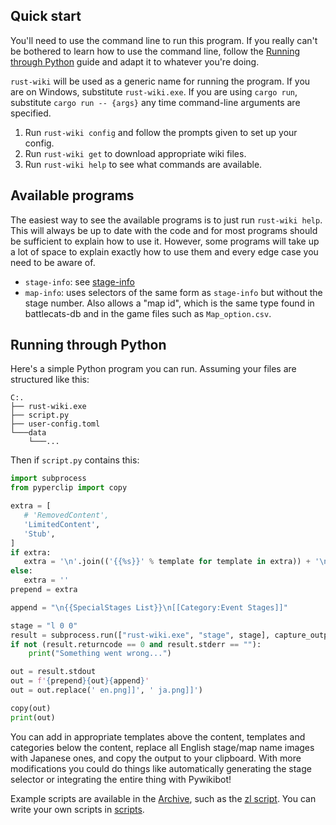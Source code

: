 ## Quick start
You'll need to use the command line to run this program. If you really can't be bothered to learn how to use the command line, follow the [Running through Python](#running-through-python) guide and adapt it to whatever you're doing.

`rust-wiki` will be used as a generic name for running the program. If you are on Windows, substitute `rust-wiki.exe`. If you are using `cargo run`, substitute `cargo run -- {args}` any time command-line arguments are specified.

1. Run `rust-wiki config` and follow the prompts given to set up your config.
2. Run `rust-wiki get` to download appropriate wiki files.
3. Run `rust-wiki help` to see what commands are available.

## Available programs

The easiest way to see the available programs is to just run `rust-wiki help`. This will always be up to date with the code and for most programs should be sufficient to explain how to use it. However, some programs will take up a lot of space to explain exactly how to use them and every edge case you need to be aware of.

- `stage-info`: see [stage-info](./stage-info.md)
- `map-info`: uses selectors of the same form as `stage-info` but without the stage number. Also allows a "map id", which is the same type found in battlecats-db and in the game files such as `Map_option.csv`.

## Running through Python
Here's a simple Python program you can run. Assuming your files are structured like this:

```
C:.
├── rust-wiki.exe
├── script.py
├── user-config.toml
└───data
    └───...
```

Then if `script.py` contains this:

```Python
import subprocess
from pyperclip import copy

extra = [
   # 'RemovedContent',
   'LimitedContent',
   'Stub',
]
if extra:
   extra = '\n'.join(('{{%s}}' % template for template in extra)) + '\n'
else:
   extra = ''
prepend = extra

append = "\n{{SpecialStages List}}\n[[Category:Event Stages]]"

stage = "l 0 0"
result = subprocess.run(["rust-wiki.exe", "stage", stage], capture_output=True, text=True)
if not (result.returncode == 0 and result.stderr == ""):
    print("Something went wrong...")

out = result.stdout
out = f'{prepend}{out}{append}'
out = out.replace(' en.png]]', ' ja.png]]')

copy(out)
print(out)
```

You can add in appropriate templates above the content, templates and categories below the content, replace all English stage/map name images with Japanese ones, and copy the output to your clipboard. With more modifications you could do things like automatically generating the stage selector or integrating the entire thing with Pywikibot!

Example scripts are available in the [Archive](https://battlecats.miraheze.org/wiki/User:TheWWRNerdGuy/Archive?action=history), such as the [zl script](https://battlecats.miraheze.org/wiki/User:TheWWRNerdGuy/Archive?oldid=152115). You can write your own scripts in [scripts](../scripts).
